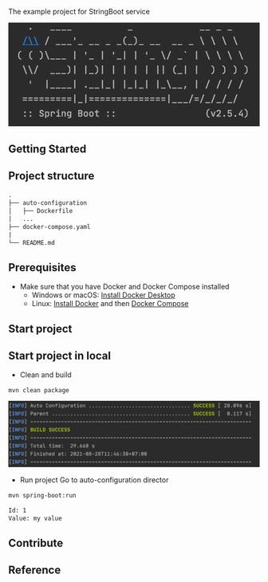 The example project for StringBoot service

<div align="center">
    <img src="./assets/images/hello-world.png"/>
</div>

## Getting Started

## Project structure
```
.
├── auto-configuration
│   ├── Dockerfile
│   ...
├── docker-compose.yaml
|
└── README.md
```

## Prerequisites
- Make sure that you have Docker and Docker Compose installed
  - Windows or macOS:
    [Install Docker Desktop](https://www.docker.com/get-started)
  - Linux: [Install Docker](https://www.docker.com/get-started) and then
    [Docker Compose](https://github.com/docker/compose)

## Start project
## Start project in local

- Clean and build
```shell script
mvn clean package
```

![Build](./assets/images/build.png)

- Run project
Go to auto-configuration director
```shell script
mvn spring-boot:run
```

```
Id: 1
Value: my value
```

## Contribute

## Reference